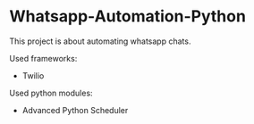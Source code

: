 # Whatsapp-Automation-Python
This project is about automating whatsapp chats.

Used frameworks:
  - Twilio 

Used python modules:
  - Advanced Python Scheduler
